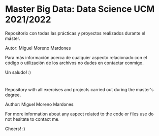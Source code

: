 # Master Big Data: Data Science UCM 2021/2022
Repositorio con todas las prácticas y proyectos realizados durante el máster.

Autor: Miguel Moreno Mardones

Para más información acerca de cualquier aspecto relacionado con el código o utilización de los archivos no dudes en contactar conmigo.

Un saludo! :)

# 
Repository with all exercises and projects carried out during the master's degree.

Author: Miguel Moreno Mardones

For more information about any aspect related to the code or files use do not hesitate to contact me.

Cheers! :)
